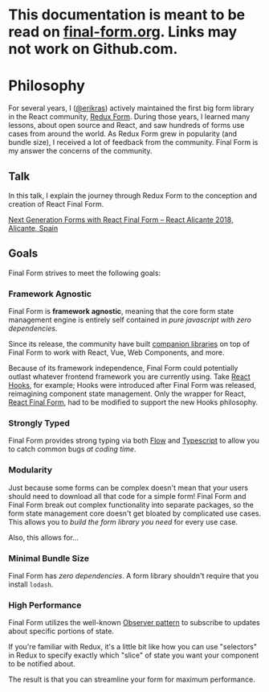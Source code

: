 # This documentation is meant to be read on [final-form.org](https://final-form.org/docs/final-form/philosophy). Links may not work on Github.com.

# Philosophy

For several years, I ([@erikras](https://twitter.com/erikras)) actively maintained the first big form library in the React community, [Redux Form](https://redux-form.com). During those years, I learned many lessons, about open source and React, and saw hundreds of forms use cases from around the world. As Redux Form grew in popularity (and bundle size), I received a lot of feedback from the community. Final Form is my answer the concerns of the community.

## Talk

In this talk, I explain the journey through Redux Form to the conception and creation of React Final Form.

[Next Generation Forms with React Final Form – React Alicante 2018, Alicante, Spain](https://youtu.be/WoSzy-4mviQ)

## Goals

Final Form strives to meet the following goals:

### Framework Agnostic

Final Form is **framework agnostic**, meaning that the core form state management engine is entirely self contained in _pure javascript with zero dependencies_.

Since its release, the community have built [companion libraries](companion-libraries) on top of Final Form to work with React, Vue, Web Components, and more.

Because of its framework independence, Final Form could potentially outlast whatever frontend framework you are currently using. Take [React Hooks](https://reactjs.org/docs/hooks-intro.html), for example; Hooks were introduced after Final Form was released, reimagining component state management. Only the wrapper for React, [React Final Form](/react), had to be modified to support the new Hooks philosophy.

### Strongly Typed

Final Form provides strong typing via both [Flow](https://flow.org) and [Typescript](https://www.typescriptlang.org) to allow you to catch common bugs _at coding time_.

### Modularity

Just because some forms can be complex doesn't mean that your users should need to download all that code for a simple form! Final Form and Final Form break out complex functionality into separate packages, so the form state management core doesn't get bloated by complicated use cases. This allows you to _build the form library you need_ for every use case.

Also, this allows for...

### Minimal Bundle Size

Final Form has _zero dependencies_. A form library shouldn't require that you install `lodash`.

### High Performance

Final Form utilizes the well-known [Observer pattern](https://en.wikipedia.org/wiki/Observer_pattern) to subscribe to updates about specific portions of state.

If you're familiar with Redux, it's a little bit like how you can use "selectors" in Redux to specify exactly which "slice" of state you want your component to be notified about.

The result is that you can streamline your form for maximum performance.
